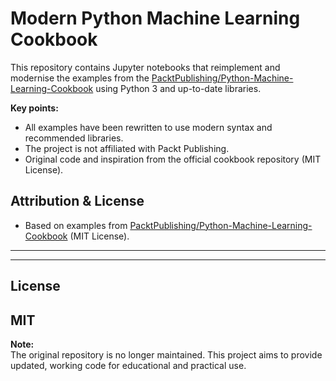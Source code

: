 # Modern Python Machine Learning Cookbook

This repository contains Jupyter notebooks that reimplement and modernise the examples from the [PacktPublishing/Python-Machine-Learning-Cookbook](https://github.com/PacktPublishing/Python-Machine-Learning-Cookbook) using Python 3 and up-to-date libraries.

**Key points:**
- All examples have been rewritten to use modern syntax and recommended libraries.
- The project is not affiliated with Packt Publishing.
- Original code and inspiration from the official cookbook repository (MIT License).

## Attribution & License

- Based on examples from [PacktPublishing/Python-Machine-Learning-Cookbook](https://github.com/PacktPublishing/Python-Machine-Learning-Cookbook) (MIT License).

---

---
## License

MIT
----
**Note:**  
The original repository is no longer maintained. This project aims to provide updated, working code for educational and practical use.

